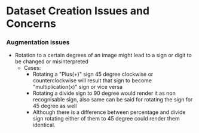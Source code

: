 # Dataset Creation Issues and Concerns

### Augmentation issues

- Rotation to a certain degrees of an image might lead to a sign or digit to be changed or misinterpreted
  - Cases: 
      - Rotating a "Plus(+)" sign 45 degree clockwise or counterclockwise will result that sign to become "multiplication(x)" sign or vice versa
      - Rotating a divide sign to 90 degree would render it as non recognisable sign, also same can be said for rotating the sign for 45 degree as well
      - Although there is a difference between percentage and divide sign rotating either of them to 45 degree could render them identical.
